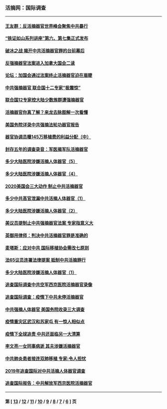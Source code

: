 ### 活摘网：国际调查
---
#### [王友群：反活摘器官世界峰会聚焦中共暴行](../../pages/nf5947/n13250738.md?10100430) 
#### [“铁证如山系列讲座”第六、第七集正式发布](../../pages/nf5947/n13106287.md?10100430) 
#### [破冰之战 揭开中共活摘器官罪的台前幕后](../../pages/nf5947/n13082457.md?10100430) 
#### [反强摘器官法案进入加拿大国会二读](../../pages/nf5947/n13033450.md?10100430) 
#### [论坛：加国会通过法案终止活摘器官迫在眉睫](../../pages/nf5947/n13029839.md?10100430) 
#### [中共强摘器官 联合国十二专家“极震惊”](../../pages/nf5947/n13024313.md?10100430) 
#### [联合国12专家控大陆少数族群遭强摘器官](../../pages/nf5947/n13023877.md?10100430) 
#### [活摘器官你真了解？来龙去脉图解一次看懂](../../pages/nf5947/n13013820.md?10100430) 
#### [美国务院详录中共强摘法轮功器官报告](../../pages/nf5947/n12944519.md?10100430) 
#### [器官协调员曝145万移植费的利益分配（中）](../../pages/nf5947/n12894547.md?10100430) 
#### [封存五年的调查录音：军医揭军队活摘器官](../../pages/nf5947/n12798692.md?10100430) 
#### [多少大陆医院涉嫌活摘人体器官（5）](../../pages/nf5947/n12768383.md?10100430) 
#### [多少大陆医院涉嫌活摘人体器官（4）](../../pages/nf5947/n12664434.md?10100430) 
#### [2020美国会三大动作 制止中共活摘器官](../../pages/nf5947/n12682004.md?10100430) 
#### [多少中共高官泄漏中共活摘人体器官（1）](../../pages/nf5947/n12671234.md?10100430) 
#### [多少大陆医院涉嫌活摘人体器官（2）](../../pages/nf5947/n12655589.md?10100430) 
#### [美议员提制止中共强摘器官法案 专家指意义大](../../pages/nf5947/n12630561.md?10100430) 
#### [英御用律师：判决中共活摘器官罪是准确的](../../pages/nf5947/n12580740.md?10100430) 
#### [麦塔斯：应对中共 国际移植协会需改七原则](../../pages/nf5947/n12514711.md?10100430) 
#### [法65议员连署法律提案 抵制中共活摘罪行](../../pages/nf5947/n12437047.md?10100430) 
#### [多少大陆医院涉嫌活摘人体器官（1）](../../pages/nf5947/n12414284.md?10100430) 
#### [追查国际调查中共空军西京医院活摘器官录像](../../pages/nf5947/n12348837.md?10100430) 
#### [追查国际调查：疫情下中共未停活摘器官](../../pages/nf5947/n12273415.md?10100430) 
#### [中共强摘人体器官 美国务院收录三大调查](../../pages/nf5947/n12181488.md?10100430) 
#### [疫情重灾区武汉和苏家屯 有一惊人相似点](../../pages/nf5947/n12150824.md?10100430) 
#### [疫情下全球追责 中共还面临另一大清算](../../pages/nf5947/n12070397.md?10100430) 
#### [李文亮一女同事病逝 其夫涉嫌活摘器官](../../pages/nf5947/n11957882.md?10100430) 
#### [中共肺炎患者接连双肺移植 专家:令人担忧](../../pages/nf5947/n11945516.md?10100430) 
#### [2019年追查国际对中共活摘人体器官调查](../../pages/nf5947/n11917733.md?10100430) 
#### [追查国际报告：中共解放军西京医院活摘器官](../../pages/nf5947/n11838359.md?10100430) 

---
#### 第 [ [13](./13.md?10100430) / [12](./12.md?10100430) / [11](./11.md?10100430) / [10](./10.md?10100430) / [9](./9.md?10100430) / [8](./8.md?10100430) / [7](./7.md?10100430) / [6](./6.md?10100430) ] 页
